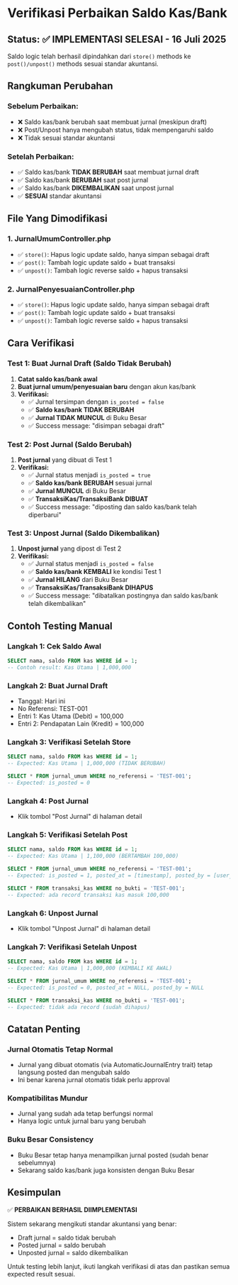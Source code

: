 # Verifikasi Perbaikan Saldo Kas/Bank

## Status: ✅ IMPLEMENTASI SELESAI - 16 Juli 2025

Saldo logic telah berhasil dipindahkan dari `store()` methods ke `post()/unpost()` methods sesuai standar akuntansi.

## Rangkuman Perubahan

### **Sebelum Perbaikan:**

-   ❌ Saldo kas/bank berubah saat membuat jurnal (meskipun draft)
-   ❌ Post/Unpost hanya mengubah status, tidak mempengaruhi saldo
-   ❌ Tidak sesuai standar akuntansi

### **Setelah Perbaikan:**

-   ✅ Saldo kas/bank **TIDAK BERUBAH** saat membuat jurnal draft
-   ✅ Saldo kas/bank **BERUBAH** saat post jurnal
-   ✅ Saldo kas/bank **DIKEMBALIKAN** saat unpost jurnal
-   ✅ **SESUAI** standar akuntansi

## File Yang Dimodifikasi

### 1. **JurnalUmumController.php**

-   ✅ `store()`: Hapus logic update saldo, hanya simpan sebagai draft
-   ✅ `post()`: Tambah logic update saldo + buat transaksi
-   ✅ `unpost()`: Tambah logic reverse saldo + hapus transaksi

### 2. **JurnalPenyesuaianController.php**

-   ✅ `store()`: Hapus logic update saldo, hanya simpan sebagai draft
-   ✅ `post()`: Tambah logic update saldo + buat transaksi
-   ✅ `unpost()`: Tambah logic reverse saldo + hapus transaksi

## Cara Verifikasi

### **Test 1: Buat Jurnal Draft (Saldo Tidak Berubah)**

1. **Catat saldo kas/bank awal**
2. **Buat jurnal umum/penyesuaian baru** dengan akun kas/bank
3. **Verifikasi:**
    - ✅ Jurnal tersimpan dengan `is_posted = false`
    - ✅ **Saldo kas/bank TIDAK BERUBAH**
    - ✅ **Jurnal TIDAK MUNCUL** di Buku Besar
    - ✅ Success message: "disimpan sebagai draft"

### **Test 2: Post Jurnal (Saldo Berubah)**

1. **Post jurnal** yang dibuat di Test 1
2. **Verifikasi:**
    - ✅ Jurnal status menjadi `is_posted = true`
    - ✅ **Saldo kas/bank BERUBAH** sesuai jurnal
    - ✅ **Jurnal MUNCUL** di Buku Besar
    - ✅ **TransaksiKas/TransaksiBank DIBUAT**
    - ✅ Success message: "diposting dan saldo kas/bank telah diperbarui"

### **Test 3: Unpost Jurnal (Saldo Dikembalikan)**

1. **Unpost jurnal** yang dipost di Test 2
2. **Verifikasi:**
    - ✅ Jurnal status menjadi `is_posted = false`
    - ✅ **Saldo kas/bank KEMBALI** ke kondisi Test 1
    - ✅ **Jurnal HILANG** dari Buku Besar
    - ✅ **TransaksiKas/TransaksiBank DIHAPUS**
    - ✅ Success message: "dibatalkan postingnya dan saldo kas/bank telah dikembalikan"

## Contoh Testing Manual

### **Langkah 1: Cek Saldo Awal**

```sql
SELECT nama, saldo FROM kas WHERE id = 1;
-- Contoh result: Kas Utama | 1,000,000
```

### **Langkah 2: Buat Jurnal Draft**

-   Tanggal: Hari ini
-   No Referensi: TEST-001
-   Entri 1: Kas Utama (Debit) = 100,000
-   Entri 2: Pendapatan Lain (Kredit) = 100,000

### **Langkah 3: Verifikasi Setelah Store**

```sql
SELECT nama, saldo FROM kas WHERE id = 1;
-- Expected: Kas Utama | 1,000,000 (TIDAK BERUBAH)

SELECT * FROM jurnal_umum WHERE no_referensi = 'TEST-001';
-- Expected: is_posted = 0
```

### **Langkah 4: Post Jurnal**

-   Klik tombol "Post Jurnal" di halaman detail

### **Langkah 5: Verifikasi Setelah Post**

```sql
SELECT nama, saldo FROM kas WHERE id = 1;
-- Expected: Kas Utama | 1,100,000 (BERTAMBAH 100,000)

SELECT * FROM jurnal_umum WHERE no_referensi = 'TEST-001';
-- Expected: is_posted = 1, posted_at = [timestamp], posted_by = [user_id]

SELECT * FROM transaksi_kas WHERE no_bukti = 'TEST-001';
-- Expected: ada record transaksi kas masuk 100,000
```

### **Langkah 6: Unpost Jurnal**

-   Klik tombol "Unpost Jurnal" di halaman detail

### **Langkah 7: Verifikasi Setelah Unpost**

```sql
SELECT nama, saldo FROM kas WHERE id = 1;
-- Expected: Kas Utama | 1,000,000 (KEMBALI KE AWAL)

SELECT * FROM jurnal_umum WHERE no_referensi = 'TEST-001';
-- Expected: is_posted = 0, posted_at = NULL, posted_by = NULL

SELECT * FROM transaksi_kas WHERE no_bukti = 'TEST-001';
-- Expected: tidak ada record (sudah dihapus)
```

## Catatan Penting

### **Jurnal Otomatis Tetap Normal**

-   Jurnal yang dibuat otomatis (via AutomaticJournalEntry trait) tetap langsung posted dan mengubah saldo
-   Ini benar karena jurnal otomatis tidak perlu approval

### **Kompatibilitas Mundur**

-   Jurnal yang sudah ada tetap berfungsi normal
-   Hanya logic untuk jurnal baru yang berubah

### **Buku Besar Consistency**

-   Buku Besar tetap hanya menampilkan jurnal posted (sudah benar sebelumnya)
-   Sekarang saldo kas/bank juga konsisten dengan Buku Besar

## Kesimpulan

✅ **PERBAIKAN BERHASIL DIIMPLEMENTASI**

Sistem sekarang mengikuti standar akuntansi yang benar:

-   Draft jurnal = saldo tidak berubah
-   Posted jurnal = saldo berubah
-   Unposted jurnal = saldo dikembalikan

Untuk testing lebih lanjut, ikuti langkah verifikasi di atas dan pastikan semua expected result sesuai.
